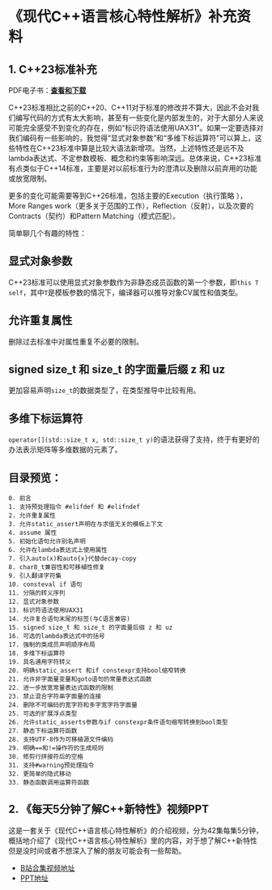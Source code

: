 # 《现代C++语言核心特性解析》补充资料

## 1. C++23标准补充

PDF电子书：[**查看和下载**](https://github.com/0cch/moderncpp_public/blob/main/pdf/cpp23.pdf)

C++23标准相比之前的C++20、C++11对于标准的修改并不算大，因此不会对我们编写代码的方式有太大影响，甚至有一些变化是内部发生的，对于大部分人来说可能完全感受不到变化的存在，例如“标识符语法使用UAX31”。如果一定要选择对我们编码有一些影响的，我觉得“显式对象参数”和“多维下标运算符”可以算上，这些特性在C++23标准中算是比较大语法新增项。当然，上述特性还是远不及lambda表达式、不定参数模板、概念和约束等影响深远。总体来说，C++23标准有点类似于C++14标准，主要是对以前标准行为的澄清以及删除以前弃用的功能或放宽限制。

更多的变化可能需要等到C++26标准，包括主要的Execution（执行策略 ），More Ranges work（更多关于范围的工作），Reflection（反射），以及次要的Contracts（契约）和Pattern Matching（模式匹配）。

简单聊几个有趣的特性：

## 显式对象参数

C++23标准可以使用显式对象参数作为非静态成员函数的第一个参数，即`this T self`，其中`T`是模板参数的情况下，编译器可以推导对象CV属性和值类型。

## 允许重复属性

删除过去标准中对属性重复不必要的限制。

## signed size_t 和 size_t 的字面量后缀 z 和 uz

更加容易声明`size_t`的数据类型了，在类型推导中比较有用。

## 多维下标运算符

`operator[](std::size_t x, std::size_t y)`的语法获得了支持，终于有更好的办法表示矩阵等多维数据的元素了。

## 目录预览：  
```
0. 前言
1. 支持预处理指令 #elifdef 和 #elifndef 
2. 允许重复属性
3. 允许static_assert声明在与求值无关的模板上下文
4. assume 属性
5. 初始化语句允许别名声明
6. 允许在lambda表达式上使用属性
7. 引入auto(x)和auto{x}代替decay-copy
8. char8_t兼容性和可移植性修复
9. 引入翻译字符集
10. consteval if 语句
11. 分隔的转义序列
12. 显式对象参数
13. 标识符语法使用UAX31
14. 允许复合语句末尾的标签(与C语言兼容)
15. signed size_t 和 size_t 的字面量后缀 z 和 uz
16. 可选的lambda表达式中的括号
17. 强制的类成员声明顺序布局
18. 多维下标运算符
19. 具名通用字符转义
20. 明确static_assert 和if constexpr支持bool缩窄转换
21. 允许非字面量变量和goto语句的常量表达式函数
22. 进一步放宽常量表达式函数的限制
23. 禁止混合字符串字面量的连接
24. 删除不可编码的宽字符和多字宽字符字面量
25. 可选的扩展浮点类型
26. 允许static_asserts参数与if constexpr条件语句缩窄转换到bool类型
27. 静态下标运算符函数
28. 支持UTF-8作为可移植源文件编码
29. 明确==和!=操作符的生成规则
30. 修剪行拼接符后的空格
31. 支持#warning预处理指令
32. 更简单的隐式移动
33. 静态函数调用运算符函数
```

## 2. 《每天5分钟了解C++新特性》视频PPT  

这是一套关于《现代C++语言核心特性解析》的介绍视频，分为42集每集5分钟，概括地介绍了《现代C++语言核心特性解析》里的内容，对于想了解C++新特性但是没时间或者不想深入了解的朋友可能会有一些帮助。

- [B站合集视频地址](https://space.bilibili.com/3493295527299091/channel/collectiondetail?sid=1626636&ctype=0)  
- [PPT地址](https://github.com/0cch/moderncpp_public/tree/main/ppt)
